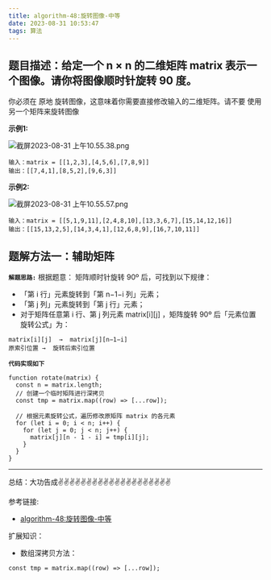 ```yaml
---
title: algorithm-48:旋转图像-中等
date: 2023-08-31 10:53:47
tags: 算法
---
```


<meta name="referrer" content="no-referrer"/>


## 题目描述：给定一个 n × n 的二维矩阵 matrix 表示一个图像。请你将图像顺时针旋转 90 度。

你必须在 原地 旋转图像，这意味着你需要直接修改输入的二维矩阵。请不要 使用另一个矩阵来旋转图像


**示例1:**


![截屏2023-08-31 上午10.55.38.png](https://upload-images.jianshu.io/upload_images/11846892-497d7d000f809ed9.png?imageMogr2/auto-orient/strip%7CimageView2/2/w/1240)


```
输入：matrix = [[1,2,3],[4,5,6],[7,8,9]]
输出：[[7,4,1],[8,5,2],[9,6,3]]
```

**示例2:**

![截屏2023-08-31 上午10.55.57.png](https://upload-images.jianshu.io/upload_images/11846892-762b8baacc4aeeeb.png?imageMogr2/auto-orient/strip%7CimageView2/2/w/1240)



```
输入：matrix = [[5,1,9,11],[2,4,8,10],[13,3,6,7],[15,14,12,16]]
输出：[[15,13,2,5],[14,3,4,1],[12,6,8,9],[16,7,10,11]]
```



## 题解方法一：辅助矩阵

**`解题思路:`**
根据题意： 矩阵顺时针旋转 90º 后，可找到以下规律：

* 「第 i 行」元素旋转到「第 n−1−i 列」元素；
* 「第 j 列」元素旋转到「第 j 行」元素；
* 对于矩阵任意第 i 行、第 j 列元素 matrix[i][j] ，矩阵旋转 90º 后「元素位置旋转公式」为：

```
matrix[i][j]  →  matrix[j][n−1−i]
原索引位置 →  旋转后索引位置
```


**`代码实现如下`**
```
function rotate(matrix) {
  const n = matrix.length;
  // 创建一个临时矩阵进行深拷贝
  const tmp = matrix.map((row) => [...row]);
  
  // 根据元素旋转公式，遍历修改原矩阵 matrix 的各元素
  for (let i = 0; i < n; i++) {
    for (let j = 0; j < n; j++) {
      matrix[j][n - 1 - i] = tmp[i][j];
    }
  }
}

```
 ---
总结：大功告成✌️✌️✌️✌️✌️✌️✌️✌️✌️✌️✌️✌️✌️✌️✌️✌️✌️✌️✌️✌️

参考链接:

* [algorithm-48:旋转图像-中等](https://leetcode.cn/problems/rotate-image/solutions/)


扩展知识：
* 数组深拷贝方法：
```
const tmp = matrix.map((row) => [...row]);
```


